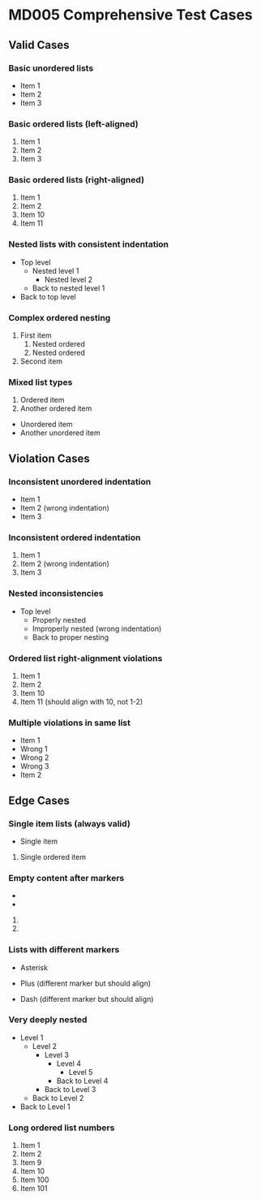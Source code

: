 # MD005 Comprehensive Test Cases

## Valid Cases

### Basic unordered lists

* Item 1
* Item 2
* Item 3

### Basic ordered lists (left-aligned)

1. Item 1
2. Item 2
3. Item 3

### Basic ordered lists (right-aligned)

 1. Item 1
 2. Item 2
10. Item 10
11. Item 11

### Nested lists with consistent indentation

* Top level
  * Nested level 1
    * Nested level 2
  * Back to nested level 1
* Back to top level

### Complex ordered nesting

1. First item
   1. Nested ordered
   2. Nested ordered
2. Second item

### Mixed list types

1. Ordered item
2. Another ordered item

* Unordered item
* Another unordered item

## Violation Cases

### Inconsistent unordered indentation

* Item 1
 * Item 2 (wrong indentation)
* Item 3

### Inconsistent ordered indentation

1. Item 1
 2. Item 2 (wrong indentation)
3. Item 3

### Nested inconsistencies

* Top level
  * Properly nested
   * Improperly nested (wrong indentation)
  * Back to proper nesting

### Ordered list right-alignment violations

 1. Item 1
 2. Item 2
10. Item 10
 11. Item 11 (should align with 10, not 1-2)

### Multiple violations in same list

* Item 1
 * Wrong 1
  * Wrong 2
   * Wrong 3
* Item 2

## Edge Cases

### Single item lists (always valid)

* Single item

1. Single ordered item

### Empty content after markers

*
*

1.
2.

### Lists with different markers

* Asterisk
+ Plus (different marker but should align)
- Dash (different marker but should align)

### Very deeply nested

* Level 1
  * Level 2
    * Level 3
      * Level 4
        * Level 5
      * Back to Level 4
    * Back to Level 3
  * Back to Level 2
* Back to Level 1

### Long ordered list numbers

  1. Item 1
  2. Item 2
  9. Item 9
 10. Item 10
100. Item 100
101. Item 101